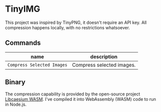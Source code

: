 # TinyIMG

This project was inspired by TinyPNG, it doesn't require an API key. All compression happens locally, with no restrictions whatsoever.

## Commands

| name                       | description                       |
| -------------------------- | --------------------------------- |
| `Compress Selected Images` | Compress selected images.         | 


## Binary

The compression capability is provided by the open-source project [Libcaesium WASM](https://github.com/Lymphatus/libcaesium-wasm). I've compiled it into WebAssembly (WASM) code to run in Node.js.